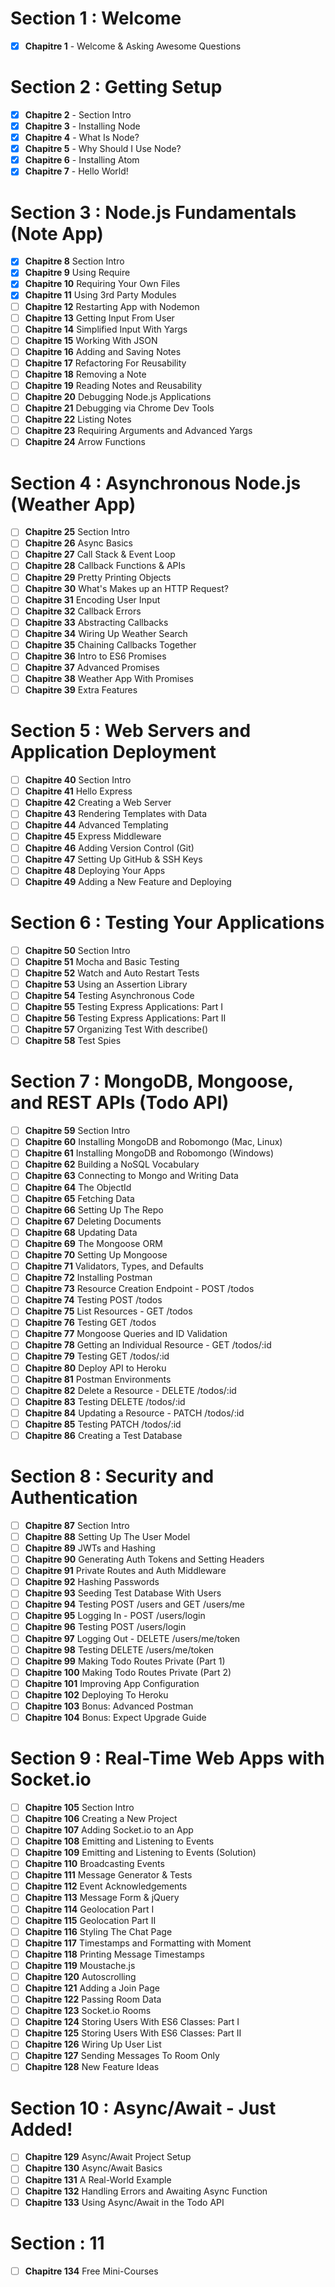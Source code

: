 # Section 1 : Welcome
- [x] **Chapitre 1** - Welcome & Asking Awesome Questions  

 # Section 2 : Getting Setup
 - [x] **Chapitre 2** - Section Intro  
 - [x] **Chapitre 3** - Installing Node  
 - [x] **Chapitre 4** - What Is Node?
 - [x] **Chapitre 5** - Why Should I Use Node?
 - [x] **Chapitre 6** - Installing Atom
 - [x] **Chapitre 7** - Hello World!

# Section 3 : Node.js Fundamentals (Note App)
- [x] **Chapitre 8** Section Intro
- [x] **Chapitre 9** Using Require
- [x] **Chapitre 10** Requiring Your Own Files
- [x] **Chapitre 11** Using 3rd Party Modules
- [ ] **Chapitre 12** Restarting App with Nodemon
- [ ] **Chapitre 13** Getting Input From User
- [ ] **Chapitre 14** Simplified Input With Yargs
- [ ] **Chapitre 15** Working With JSON
- [ ] **Chapitre 16** Adding and Saving Notes
- [ ] **Chapitre 17** Refactoring For Reusability
- [ ] **Chapitre 18** Removing a Note
- [ ] **Chapitre 19** Reading Notes and Reusability
- [ ] **Chapitre 20** Debugging Node.js Applications
- [ ] **Chapitre 21** Debugging via Chrome Dev Tools
- [ ] **Chapitre 22** Listing Notes
- [ ] **Chapitre 23** Requiring Arguments and Advanced Yargs
- [ ] **Chapitre 24** Arrow Functions

# Section 4 : Asynchronous Node.js (Weather App)
- [ ] **Chapitre 25** Section Intro
- [ ] **Chapitre 26** Async Basics
- [ ] **Chapitre 27** Call Stack & Event Loop
- [ ] **Chapitre 28** Callback Functions & APIs
- [ ] **Chapitre 29** Pretty Printing Objects
- [ ] **Chapitre 30** What's Makes up an HTTP Request?
- [ ] **Chapitre 31** Encoding User Input
- [ ] **Chapitre 32** Callback Errors
- [ ] **Chapitre 33** Abstracting Callbacks
- [ ] **Chapitre 34** Wiring Up Weather Search
- [ ] **Chapitre 35** Chaining Callbacks Together
- [ ] **Chapitre 36** Intro to ES6 Promises
- [ ] **Chapitre 37** Advanced Promises
- [ ] **Chapitre 38** Weather App With Promises
- [ ] **Chapitre 39** Extra Features

# Section 5 : Web Servers and Application Deployment
- [ ] **Chapitre 40** Section Intro
- [ ] **Chapitre 41** Hello Express
- [ ] **Chapitre 42** Creating a Web Server
- [ ] **Chapitre 43** Rendering Templates with Data
- [ ] **Chapitre 44** Advanced Templating
- [ ] **Chapitre 45** Express Middleware
- [ ] **Chapitre 46** Adding Version Control (Git)
- [ ] **Chapitre 47** Setting Up GitHub & SSH Keys
- [ ] **Chapitre 48** Deploying Your Apps
- [ ] **Chapitre 49** Adding a New Feature and Deploying

# Section 6 : Testing Your Applications
- [ ] **Chapitre 50** Section Intro
- [ ] **Chapitre 51** Mocha and Basic Testing
- [ ] **Chapitre 52** Watch and Auto Restart Tests
- [ ] **Chapitre 53** Using an Assertion Library
- [ ] **Chapitre 54** Testing Asynchronous Code
- [ ] **Chapitre 55** Testing Express Applications: Part I
- [ ] **Chapitre 56** Testing Express Applications: Part II
- [ ] **Chapitre 57** Organizing Test With describe()
- [ ] **Chapitre 58** Test Spies

# Section 7 : MongoDB, Mongoose, and REST APIs (Todo API)
- [ ] **Chapitre 59** Section Intro
- [ ] **Chapitre 60** Installing MongoDB and Robomongo (Mac, Linux)
- [ ] **Chapitre 61** Installing MongoDB and Robomongo (Windows)
- [ ] **Chapitre 62** Building a NoSQL Vocabulary
- [ ] **Chapitre 63** Connecting to Mongo and Writing Data
- [ ] **Chapitre 64** The ObjectId
- [ ] **Chapitre 65** Fetching Data
- [ ] **Chapitre 66** Setting Up The Repo
- [ ] **Chapitre 67** Deleting Documents
- [ ] **Chapitre 68** Updating Data
- [ ] **Chapitre 69** The Mongoose ORM
- [ ] **Chapitre 70** Setting Up Mongoose
- [ ] **Chapitre 71** Validators, Types, and Defaults
- [ ] **Chapitre 72** Installing Postman
- [ ] **Chapitre 73** Resource Creation Endpoint - POST /todos
- [ ] **Chapitre 74** Testing POST /todos
- [ ] **Chapitre 75** List Resources - GET /todos
- [ ] **Chapitre 76** Testing GET /todos
- [ ] **Chapitre 77** Mongoose Queries and ID Validation
- [ ] **Chapitre 78** Getting an Individual Resource - GET /todos/:id
- [ ] **Chapitre 79** Testing GET /todos/:id
- [ ] **Chapitre 80** Deploy API to Heroku
- [ ] **Chapitre 81** Postman Environments
- [ ] **Chapitre 82** Delete a Resource - DELETE /todos/:id
- [ ] **Chapitre 83** Testing DELETE /todos/:id
- [ ] **Chapitre 84** Updating a Resource - PATCH /todos/:id
- [ ] **Chapitre 85** Testing PATCH /todos/:id
- [ ] **Chapitre 86** Creating a Test Database

# Section 8 : Security and Authentication
- [ ] **Chapitre 87** Section Intro
- [ ] **Chapitre 88** Setting Up The User Model
- [ ] **Chapitre 89** JWTs and Hashing
- [ ] **Chapitre 90** Generating Auth Tokens and Setting Headers
- [ ] **Chapitre 91** Private Routes and Auth Middleware
- [ ] **Chapitre 92** Hashing Passwords
- [ ] **Chapitre 93** Seeding Test Database With Users
- [ ] **Chapitre 94** Testing POST /users and GET /users/me
- [ ] **Chapitre 95** Logging In - POST /users/login
- [ ] **Chapitre 96** Testing POST /users/login
- [ ] **Chapitre 97** Logging Out - DELETE /users/me/token
- [ ] **Chapitre 98** Testing DELETE /users/me/token
- [ ] **Chapitre 99** Making Todo Routes Private (Part 1)
- [ ] **Chapitre 100** Making Todo Routes Private (Part 2)
- [ ] **Chapitre 101** Improving App Configuration
- [ ] **Chapitre 102** Deploying To Heroku
- [ ] **Chapitre 103** Bonus: Advanced Postman
- [ ] **Chapitre 104** Bonus: Expect Upgrade Guide

# Section 9 : Real-Time Web Apps with Socket.io
- [ ] **Chapitre 105** Section Intro
- [ ] **Chapitre 106** Creating a New Project
- [ ] **Chapitre 107** Adding Socket.io to an App
- [ ] **Chapitre 108** Emitting and Listening to Events
- [ ] **Chapitre 109** Emitting and Listening to Events (Solution)
- [ ] **Chapitre 110** Broadcasting Events
- [ ] **Chapitre 111** Message Generator & Tests
- [ ] **Chapitre 112** Event Acknowledgements
- [ ] **Chapitre 113** Message Form & jQuery
- [ ] **Chapitre 114** Geolocation Part I
- [ ] **Chapitre 115** Geolocation Part II
- [ ] **Chapitre 116** Styling The Chat Page
- [ ] **Chapitre 117** Timestamps and Formatting with Moment
- [ ] **Chapitre 118** Printing Message Timestamps
- [ ] **Chapitre 119** Moustache.js
- [ ] **Chapitre 120** Autoscrolling
- [ ] **Chapitre 121** Adding a Join Page
- [ ] **Chapitre 122** Passing Room Data
- [ ] **Chapitre 123** Socket.io Rooms
- [ ] **Chapitre 124** Storing Users With ES6 Classes: Part I
- [ ] **Chapitre 125** Storing Users With ES6 Classes: Part II
- [ ] **Chapitre 126** Wiring Up User List
- [ ] **Chapitre 127** Sending Messages To Room Only
- [ ] **Chapitre 128** New Feature Ideas

# Section 10 : Async/Await - Just Added!
- [ ] **Chapitre 129** Async/Await Project Setup
- [ ] **Chapitre 130** Async/Await Basics
- [ ] **Chapitre 131** A Real-World Example
- [ ] **Chapitre 132** Handling Errors and Awaiting Async Function
- [ ] **Chapitre 133** Using Async/Await in the Todo API

# Section : 11
- [ ] **Chapitre 134** Free Mini-Courses
